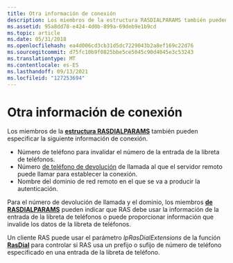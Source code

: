 ```yaml
---
title: Otra información de conexión
description: Los miembros de la estructura RASDIALPARAMS también pueden especificar la siguiente información de conexión.
ms.assetid: 95a8dd78-e424-4d0b-899a-69deb9e1b9cd
ms.topic: article
ms.date: 05/31/2018
ms.openlocfilehash: ea4d006cd3cb31d5dc7229043b2a8ef169c22d76
ms.sourcegitcommit: d75fc10b9f0825bbe5ce5045c90d4045e3c53243
ms.translationtype: MT
ms.contentlocale: es-ES
ms.lasthandoff: 09/13/2021
ms.locfileid: "127253694"
---
```

# <a name="other-connection-information"></a>Otra información de conexión

Los miembros de la [**estructura RASDIALPARAMS**](/previous-versions/windows/desktop/legacy/aa377238(v=vs.85)) también pueden especificar la siguiente información de conexión.

-   Número de teléfono para invalidar el número de la entrada de la libreta de teléfonos.
-   Número [de teléfono de devolución](callback-connections.md) de llamada al que el servidor remoto puede llamar para establecer la conexión.
-   Nombre del dominio de red remoto en el que se va a producir la autenticación.

Para el número de devolución de llamada y el dominio, los miembros [**de RASDIALPARAMS**](/previous-versions/windows/desktop/legacy/aa377238(v=vs.85)) pueden indicar que RAS debe usar la información de la entrada de la libreta de teléfonos o puede proporcionar información que invalide los datos de la libreta de teléfonos.

Un cliente RAS puede usar el parámetro *lpRasDialExtensions* de la función [**RasDial**](/windows/desktop/api/Ras/nf-ras-rasdiala) para controlar si RAS usa un prefijo o sufijo de número de teléfono especificado en una entrada de la libreta de teléfono.

 

 